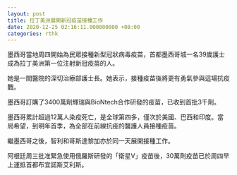 ```yaml
---
layout: post
title: 拉丁美洲展開新冠疫苗接種工作
date: 2020-12-25 02:16:11.000000000 +08:00
categories: rthk
---
```


墨西哥當地周四開始為民眾接種新型冠狀病毒疫苗，首都墨西哥城一名39歲護士成為拉丁美洲第一位注射新冠疫苗的人。

她是一間醫院的深切治療部護士長。她表示，接種疫苗後將更有勇氣參與這場抗疫戰。

墨西哥訂購了3400萬劑輝瑞與BioNtech合作研發的疫苗，已收到首批3千劑。

墨西哥累計超過12萬人染疫死亡，是全球第四多，僅次於美國、巴西和印度。當局希望，到明年首季，為全部在前線抗疫的醫護人員接種疫苗。

繼墨西哥之後，智利和哥斯達黎加亦於同一天展開接種工作。

阿根廷周三批准緊急使用俄羅斯研發的「衛星V」疫苗後，30萬劑疫苗已於周四早上運抵首都布宜諾斯艾利斯。
